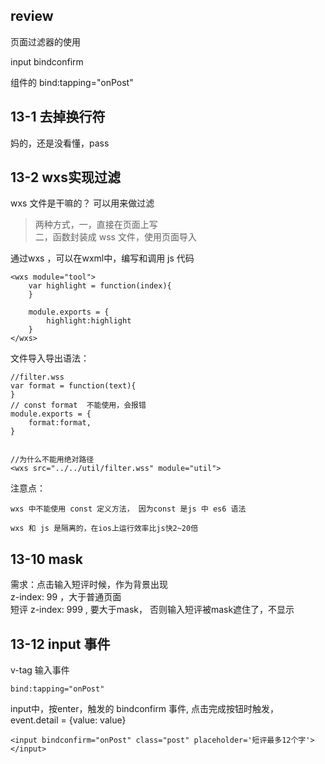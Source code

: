 ## review

页面过滤器的使用

input bindconfirm

组件的 bind:tapping="onPost"


## 13-1 去掉换行符

妈的，还是没看懂，pass


## 13-2 wxs实现过滤

wxs 文件是干嘛的？
可以用来做过滤

> 两种方式，一，直接在页面上写  
> 二，函数封装成 wss 文件，使用页面导入


通过wxs ，可以在wxml中，编写和调用 js 代码

```
<wxs module="tool">
    var highlight = function(index){
    }

    module.exports = {
        highlight:highlight
    }
</wxs>
```
文件导入导出语法：

	//filter.wss
	var format = function(text){
	}
	// const format  不能使用，会报错
	module.exports = {
	    format:format,
	}
	
	
	//为什么不能用绝对路径
	<wxs src="../../util/filter.wss" module="util">


注意点：

	wxs 中不能使用 const 定义方法， 因为const 是js 中 es6 语法

	wxs 和 js 是隔离的，在ios上运行效率比js快2~20倍



## 13-10 mask

需求：点击输入短评时候，作为背景出现  
z-index: 99 ，大于普通页面  
短评 z-index: 999 , 要大于mask， 否则输入短评被mask遮住了，不显示




## 13-12 input 事件

v-tag 输入事件

	bind:tapping="onPost"



input中，按enter，触发的 bindconfirm 事件, 点击完成按钮时触发，event.detail = {value: value}

	<input bindconfirm="onPost" class="post" placeholder='短评最多12个字'></input>










